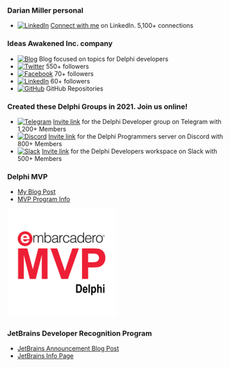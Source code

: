 ### Darian Miller personal
- [![LinkedIn](https://img.shields.io/badge/LinkedIn-0077B5?style=for-the-badge&logo=linkedin&logoColor=white)](https://www.linkedin.com/in/darianm/) [Connect with me](https://www.linkedin.com/in/darianm/) on LinkedIn.  5,100+ connections

### Ideas Awakened Inc. company
 - [![Blog](https://img.shields.io/badge/Blogger-FF5722?style=for-the-badge&logo=blogger&logoColor=white)](https://www.ideasawakened.com/blog) Blog focused on topics for Delphi developers
 - [![Twitter](https://img.shields.io/badge/Twitter-1DA1F2?style=for-the-badge&logo=twitter&logoColor=white)](https://twitter.com/ideasawakened) 550+ followers
 - [![Facebook](https://img.shields.io/badge/Facebook-1877F2?style=for-the-badge&logo=facebook&logoColor=white)](https://www.facebook.com/ideasawakened) 70+ followers
 - [![LinkedIn](https://img.shields.io/badge/LinkedIn-0077B5?style=for-the-badge&logo=linkedin&logoColor=white)](https://www.linkedin.com/company/35643523) 60+ followers
 - [![GitHub](https://img.shields.io/github/stars/ideasawakened?style=social)](https://github.com/ideasawakened) GitHub Repositories

### Created these Delphi Groups in 2021.  Join us online!
- [![Telegram](https://img.shields.io/badge/Telegram-2CA5E0?style=for-the-badge&logo=telegram&logoColor=white)](https://t.me/delphidevelopers) [Invite link](https://t.me/delphidevelopers) for the Delphi Developer group on Telegram with 1,200+ Members
- [![Discord](https://img.shields.io/badge/Discord-7289DA?style=for-the-badge&logo=discord&logoColor=white)](https://discord.gg/nAtEqhMHJK) [Invite link](https://discord.gg/nAtEqhMHJK) for the Delphi Programmers server on Discord with 800+ Members
- [![Slack](https://img.shields.io/badge/Slack-4A154B?style=for-the-badge&logo=slack&logoColor=white)](https://join.slack.com/t/delphiprogrammers/shared_invite/zt-plo1a2jr-xaLr7nuzakcgBTi2Ex5Thg) [Invite link](https://join.slack.com/t/delphiprogrammers/shared_invite/zt-plo1a2jr-xaLr7nuzakcgBTi2Ex5Thg) for the Delphi Developers workspace on Slack with 500+ Members

### Delphi MVP
- [My Blog Post](https://www.ideasawakened.com/post/now-an-embarcadero-mvp-for-delphi)
- [MVP Program Info](https://www.embarcadero.com/embarcadero-mvp-program)

<img src="https://raw.githubusercontent.com/darianmiller/darianmiller/master/Embarcadero%20MVP%20for%20Delphi.png" width="250" height="250">

### JetBrains Developer Recognition Program
- [JetBrains Announcement Blog Post](https://blog.jetbrains.com/blog/2021/11/12/jetbrains-welcomes-embarcadero-most-valuable-professionals-to-the-developer-recognition-program/)
- [JetBrains Info Page](https://www.jetbrains.com/community/dev-recognition/)

